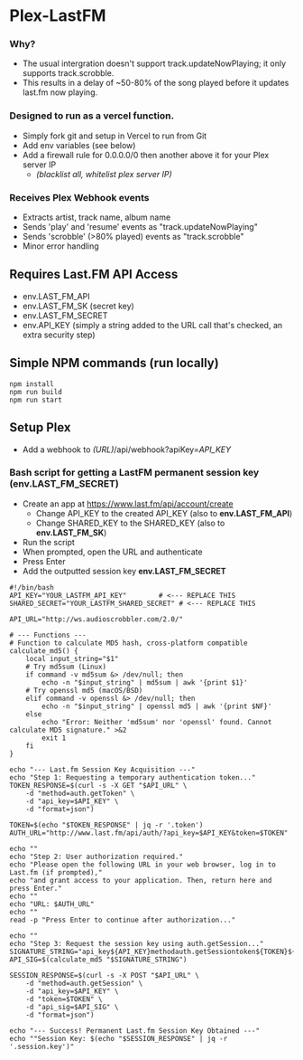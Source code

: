 # Plex-LastFM
### Why?
- The usual intergration doesn't support track.updateNowPlaying; it only supports track.scrobble.
- This results in a delay of ~50-80% of the song played before it updates last.fm now playing.

### Designed to run as a vercel function. 
- Simply fork git and setup in Vercel to run from Git
- Add env variables (see below)
- Add a firewall rule for 0.0.0.0/0 then another above it for your Plex server IP 
  - *(blacklist all, whitelist plex server IP)*
 
### Receives Plex Webhook events
- Extracts artist, track name, album name
- Sends 'play' and 'resume' events as "track.updateNowPlaying"
- Sends 'scrobble' (>80% played) events as "track.scrobble"
- Minor error handling

## Requires Last.FM API Access
- env.LAST_FM_API
- env.LAST_FM_SK (secret key)
- env.LAST_FM_SECRET
- env.API_KEY (simply a string added to the URL call that's checked, an extra security step)

## Simple NPM commands (run locally)
```
npm install
npm run build
npm run start
```

## Setup Plex
- Add a webhook to *(URL)*/api/webhook?apiKey=*API_KEY*

### Bash script for getting a LastFM permanent session key (env.LAST_FM_SECRET)
- Create an app at https://www.last.fm/api/account/create
  - Change API_KEY to the created API_KEY (also to **env.LAST_FM_API**)
  - Change SHARED_KEY to the SHARED_KEY (also to **env.LAST_FM_SK**)
- Run the script
- When prompted, open the URL and authenticate
- Press Enter
- Add the outputted session key **env.LAST_FM_SECRET**

```
#!/bin/bash
API_KEY="YOUR_LASTFM_API_KEY"        # <--- REPLACE THIS
SHARED_SECRET="YOUR_LASTFM_SHARED_SECRET" # <--- REPLACE THIS

API_URL="http://ws.audioscrobbler.com/2.0/"

# --- Functions ---
# Function to calculate MD5 hash, cross-platform compatible
calculate_md5() {
    local input_string="$1"
    # Try md5sum (Linux)
    if command -v md5sum &> /dev/null; then
        echo -n "$input_string" | md5sum | awk '{print $1}'
    # Try openssl md5 (macOS/BSD)
    elif command -v openssl &> /dev/null; then
        echo -n "$input_string" | openssl md5 | awk '{print $NF}'
    else
        echo "Error: Neither 'md5sum' nor 'openssl' found. Cannot calculate MD5 signature." >&2
        exit 1
    fi
}

echo "--- Last.fm Session Key Acquisition ---"
echo "Step 1: Requesting a temporary authentication token..."
TOKEN_RESPONSE=$(curl -s -X GET "$API_URL" \
    -d "method=auth.getToken" \
    -d "api_key=$API_KEY" \
    -d "format=json")

TOKEN=$(echo "$TOKEN_RESPONSE" | jq -r '.token') 
AUTH_URL="http://www.last.fm/api/auth/?api_key=$API_KEY&token=$TOKEN"

echo ""
echo "Step 2: User authorization required."
echo "Please open the following URL in your web browser, log in to Last.fm (if prompted),"
echo "and grant access to your application. Then, return here and press Enter."
echo ""
echo "URL: $AUTH_URL"
echo ""
read -p "Press Enter to continue after authorization..."

echo ""
echo "Step 3: Request the session key using auth.getSession..."
SIGNATURE_STRING="api_key${API_KEY}methodauth.getSessiontoken${TOKEN}${SHARED_SECRET}"
API_SIG=$(calculate_md5 "$SIGNATURE_STRING")

SESSION_RESPONSE=$(curl -s -X POST "$API_URL" \
    -d "method=auth.getSession" \
    -d "api_key=$API_KEY" \
    -d "token=$TOKEN" \
    -d "api_sig=$API_SIG" \
    -d "format=json")

echo "--- Success! Permanent Last.fm Session Key Obtained ---"
echo ""Session Key: $(echo "$SESSION_RESPONSE" | jq -r '.session.key')"
```
